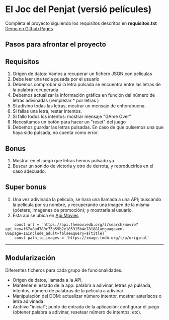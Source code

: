 # El Joc del Penjat (versió películes)

Completa el proyecto siguiendo los requisitos descritos en **requisitos.txt**
[Demo en Github Pages](https://omiras.github.io/hangman-ajax-app/)

## Pasos para afrontar el proyecto

## Requisitos

1. Origen de datos: Vamos a recuperar un fichero JSON con películas
2. Debe leer una tecla pusada por el usuario
3. Debemos comprobar si la letra pulsada
   se encuentra entre las letras de la palabra recuperada
4. Debemos actualizar la información gráfica
   en función del número de letras adivinadas (remplezar \* por letras )
5. Si adivino todas las letras, mostrar un mensaje de enhorabuena.
6. Si fallas una letra, restar intentos.
7. Si fallo todos los intentos: mostrar mensaje "GAme Over"
8. Necesitamos un botón para hacer un "reset" del juego
9. Debemos guardar las letras pulsadas. En caso de que pulsemos una
   que haya sido pulsada, no cuenta como error.

## Bonus

1. Mostrar en el juego que letras hemos pulsado ya.
2. Buscar un sonido de victoria y otro de derrota, y
   reproducirlos en el caso adecuado.

## Super bonus

1. Una vez adivinada la película, se hara una llamada
   a una API; buscando la película por su nombre,
   y recuperando una imagen de la misma (pósters, imagenes
   de promoción); y mostrarla al usuario.
2. Esta api se ubica en [Api Movies](https://api.themoviedb.org)

```
    const url = `https://api.themoviedb.org/3/search/movie?api_key=f67a8ad780c75b59b2e185315b4e7818&language=en-US&page=1&include_adult=false&query=${title}`
    const path_to_images = 'https://image.tmdb.org/t/p/original'
```

---

## Modularización

Diferentes ficheros para cada grupo de funcionalidades.

- Origen de datos, llamada a la API.
- Mantener el estado de la app: palabra a adivinar, letras ya pulsada, intentos, número de palabras de la película a adivinar
- Manipulación del DOM: actualizar número intentor, mostrar asteríscos o letra adivinada
- Archivo "inicial"; punto de entrada de la aplicación: configurar el juego (obtener palabra a adivinar, resetear número de intentos, etc).
